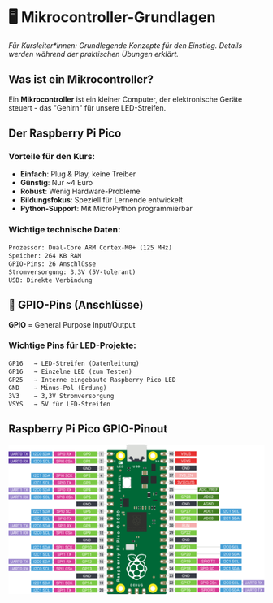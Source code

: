 # 🖥️ Mikrocontroller-Grundlagen

*Für Kursleiter\*innen: Grundlegende Konzepte für den Einstieg. Details werden während der praktischen Übungen erklärt.*

## Was ist ein Mikrocontroller?
Ein **Mikrocontroller** ist ein kleiner Computer, der elektronische Geräte steuert - das "Gehirn" für unsere LED-Streifen.

## Der Raspberry Pi Pico

### Vorteile für den Kurs:
- **Einfach**: Plug & Play, keine Treiber
- **Günstig**: Nur ~4 Euro
- **Robust**: Wenig Hardware-Probleme
- **Bildungsfokus**: Speziell für Lernende entwickelt
- **Python-Support**: Mit MicroPython programmierbar

### Wichtige technische Daten:
```
Prozessor: Dual-Core ARM Cortex-M0+ (125 MHz)
Speicher: 264 KB RAM 
GPIO-Pins: 26 Anschlüsse
Stromversorgung: 3,3V (5V-tolerant)
USB: Direkte Verbindung
```

## 🔌 GPIO-Pins (Anschlüsse)

**GPIO** = General Purpose Input/Output

### Wichtige Pins für LED-Projekte:
```
GP16   → LED-Streifen (Datenleitung)
GP16   → Einzelne LED (zum Testen)
GP25   → Interne eingebaute Raspberry Pico LED 
GND    → Minus-Pol (Erdung)
3V3    → 3,3V Stromversorgung
VSYS   → 5V für LED-Streifen
```

## Raspberry Pi Pico GPIO-Pinout

![Raspberry Pi Pico GPIO Pinout](../assets/raspberry-pi-pico-gpio.png)
